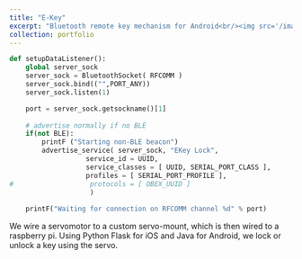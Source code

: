 ```yaml
---
title: "E-Key"
excerpt: "Bluetooth remote key mechanism for Android<br/><img src='/images/ekeyarrow.png'>"
collection: portfolio
---
```


```python
def setupDataListener():
	global server_sock
	server_sock = BluetoothSocket( RFCOMM )
	server_sock.bind(("",PORT_ANY))
	server_sock.listen(1)

	port = server_sock.getsockname()[1]
	
	# advertise normally if no BLE
	if(not BLE):
		printF ("Starting non-BLE beacon")
		advertise_service( server_sock, "EKey Lock",
                   service_id = UUID,
                   service_classes = [ UUID, SERIAL_PORT_CLASS ],
                   profiles = [ SERIAL_PORT_PROFILE ], 
#                   protocols = [ OBEX_UUID ] 
                    )
	
	printF("Waiting for connection on RFCOMM channel %d" % port)
```

We wire a servomotor to a custom servo-mount, which is then wired to a raspberry pi.  Using Python Flask for iOS and Java for Android, we lock or unlock a key using the servo.